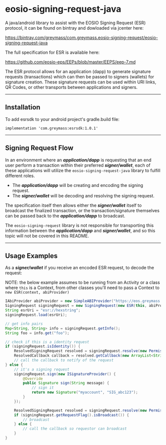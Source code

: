 # eosio-signing-request-java

A java/android library to assist with the EOSIO Signing Request (ESR) protocol, it can be found on bintray and dowloaded via jcenter here:

https://bintray.com/greymass/com.greymass.eosio-signing-request/eosio-signing-request-java

The full specification for ESR is available here:

https://github.com/eosio-eps/EEPs/blob/master/EEPS/eep-7.md

The ESR protocol allows for an application (dapp) to generate signature requests (transactions) which can then be passed to signers (wallets) for signature creation. These signature requests can be used within URI links, QR Codes, or other transports between applications and signers.

---

## Installation

To add esrsdk to your android project's gradle.build file:

```implementation 'com.greymass:esrsdk:1.0.1'```

---

## Signing Request Flow

In an environment where an ***application/dapp*** is requesting that an end user perform a transaction within their preferred ***signer/wallet***, each of these applications will utilize the `eosio-signing-request-java` library to fulfill different roles.

- The ***application/dapp*** will be creating and encoding the signing request.
- The ***signer/wallet*** will be decoding and resolving the signing request.

The specification itself then allows either the ***signer/wallet*** itself to broadcast the finalized transaction, or the transaction/signature themselves can be passed back to the ***application/dapp*** to broadcast.

The `eosio-signing-request` library is not responsible for transporting this information between the ***application/dapp***
and ***signer/wallet***, and so this topic will not be covered in this README.

---

## Usage Examples

As a ***signer/wallet*** if you receive an encoded ESR request, to decode the request:

NOTE: the below example assumes to be running from an Activity or a class where `this` is a Context, from other classes you'll need to pass a Context to `new ESR(context, abiProvider)`

```java
IAbiProvider abiProvider = new SimpleABIProvider("https://eos.greymass.com");
SigningRequest signingRequest = new SigningRequest(new ESR(this, abiProvider));
String esrUri = "esr://hexstring";
signingRequest.load(esrUri);

// get info pairs
Map<String, String> info = signingRequest.getInfo();
String foo = info.get("foo");

// check if this is a identity request
if (signingRequest.isIdentity()) {
    ResolvedSigningRequest resolved = signingRequest.resolve(new PermissionLevel("myaccount", "active"), new TransactionContext());
    ResolvedCallback callback = resolved.getCallback(new ArrayList<String>());
    // call the callback to notify of the request
} else {
    // it's a signing request
    signingRequest.sign(new ISignatureProvider() {
        @Override
        public Signature sign(String message) {
            // sign it
            return new Signature("myaccount", "SIG_abc123");
        }
    });

    ResolvedSigningRequest resolved = signingRequest.resolve(new PermissionLevel("myaccount", "active"), new TransactionContext());
    if (signingRequest.getRequestFlag().isBroadcast()) {
        // broadcast
    } else {
        // call the callback so requestor can broadcast
    }
}
```